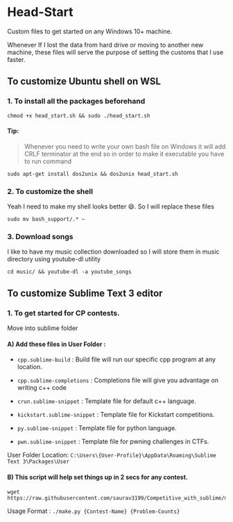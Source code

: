 # Head-Start
Custom files to get started on any Windows 10+ machine.

Whenever If I lost the data from hard drive or moving to another new machine, these files will serve the purpose of setting the customs that I use faster.

## To customize Ubuntu shell on WSL

### 1. To install all the packages beforehand
```
chmod +x head_start.sh && sudo ./head_start.sh
```

#### Tip: 
> Whenever you need to write your own bash file on Windows it will add CRLF terminator at the end so in order to make it executable you have to run command 
```
sudo apt-get install dos2unix && dos2unix head_start.sh
```

### 2. To customize the shell 
Yeah I need to make my shell looks better :smile:. So I will replace these files
```
sudo mv bash_support/.* ~
```

### 3. Download songs
I like to have my music collection downloaded so I will store them in music directory using youtube-dl utility 
```
cd music/ && youtube-dl -a youtube_songs
```

## To customize Sublime Text 3 editor

### 1. To get started for CP contests.

Move into sublime folder

#### A) Add these files in User Folder : 

* `cpp.sublime-build` : Build file will run our specific cpp program at any location. 

* `cpp.sublime-completions` : Completions file will give you advantage on writing c++ code

* `crun.sublime-snippet` :  Template file for default c++ language.

* `kickstart.sublime-snippet` : Template file for Kickstart competitions.

* `py.sublime-snippet` : Template file for python language.

* `pwn.sublime-snippet` : Template file for pwning challenges in CTFs.


User Folder Location:  `C:\Users\{User-Profile}\AppData\Roaming\Sublime Text 3\Packages\User`

#### B) This script will help set things up in 2 secs for any contest. 

```
wget https://raw.githubusercontent.com/saurav3199/Competitive_with_sublime/master/make.py
```
Usage Format : `./make.py {Contest-Name} {Problem-Counts}`






